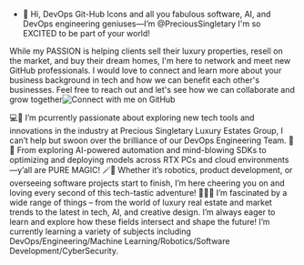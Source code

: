 - 👋 Hi, DevOps Git-Hub Icons and all you fabulous software, AI, and DevOps engineering geniuses—I’m @PreciousSingletary I'm so EXCITED to be part of your world! 

While my PASSION is helping clients sell their luxury properties, resell on the market, and buy their dream homes, I'm here to network and meet new GitHub professionals. I would love to connect and learn more about your business background in tech and how we can benefit each other's businesses. Feel free to reach out and let's see how we can collaborate and grow together![Connect with me on GitHub](https://github.com/PreciousSingletary)

💻💖 I’m pcurrently passionate about exploring new tech tools and innovations in the industry at Precious Singletary Luxury Estates Group, I can’t help but swoon over the brilliance of our DevOps Engineering Team. 🤩✨ From exploring AI-powered automation and mind-blowing SDKs to optimizing and deploying models across RTX PCs and cloud environments—y’all are PURE MAGIC! 🪄🤖 Whether it’s robotics, product development, or overseeing software projects start to finish, I’m here cheering you on and loving every second of this tech-tastic adventure! 🚀💕🌱 I’m fascinated by a wide range of things – from the world of luxury real estate and market trends to the latest in tech, AI, and creative design. I’m always eager to learn and explore how these fields intersect and shape the future! I’m currently learning a variety of subjects including DevOps/Engineering/Machine Learning/Robotics/Software Development/CyberSecurity. 
<!---
PreciousSingletary/PreciousSingletary is a ✨ special ✨ repository because its `README.md` (this file) appears on your GitHub profile.
You can click the Preview link to take a look at your changes.
--->
